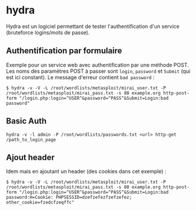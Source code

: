 hydra
=====

Hydra est un logiciel permettant de tester l'authentification d'un service
(bruteforce logins/mots de passe).

## Authentification par formulaire

Exemple pour un service web avec authentification par une méthode POST.
Les noms des paramètres POST à passer sont `login`, `password` et `Submit`
(qui est ici constant). Le message d'erreur contient `bad password` :
```
$ hydra -v -V -L /root/wordlists/metasploit/mirai_user.txt -P /root/wordlists/metasploit/mirai_pass.txt -s 80 example.org http-post-form "/login.php:login=^USER^&password=^PASS^&Submit=Login:bad password"
```

## Basic Auth

```
hydra -v -l admin -P /root/wordlists/passwords.txt <url> http-get /path_to_login_page
```

## Ajout header

Idem mais en ajoutant un header (des cookies dans cet exemple) :
```
$ hydra -v -V -L /root/wordlists/metasploit/mirai_user.txt -P /root/wordlists/metasploit/mirai_pass.txt -s 80 example.org http-post-form "/login.php:login=^USER^&password=^PASS^&Submit=Login:bad password:H=Cookie: PHPSESSID=dzefzefezfzefzefez; other_cookie=fzedcfzeqffc"
```
